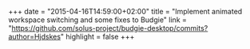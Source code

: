 +++
date = "2015-04-16T14:59:00+02:00"
title = "Implement animated workspace switching and some fixes to Budgie"
link = "https://github.com/solus-project/budgie-desktop/commits?author=Hjdskes"
highlight = false
+++
